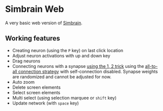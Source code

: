 # Simbrain Web
A very basic web version of [Simbrain](http://simbrain.net/).

## Working features
- Creating neuron (using the `P` key) on last click location
- Adjust neuron activations with up and down key
- Drag neurons
- Connecting neurons with a synapse 
  [using the 1, 2 trick](http://simbrain.net/Documentation/docs/Pages/Network/connections.html#quick12)
  using the [all-to-all connection strategy](http://simbrain.net/Documentation/docs/Pages/Network/connections/alltoall.html)
  with self-connection disabled. Synapse weights are randomized and cannot be adjusted for now.
- Auto zoom
- Delete screen elements
- Select screen elements
- Multi select (using selection marquee or `shift` key)
- Update network (with `space` key)

